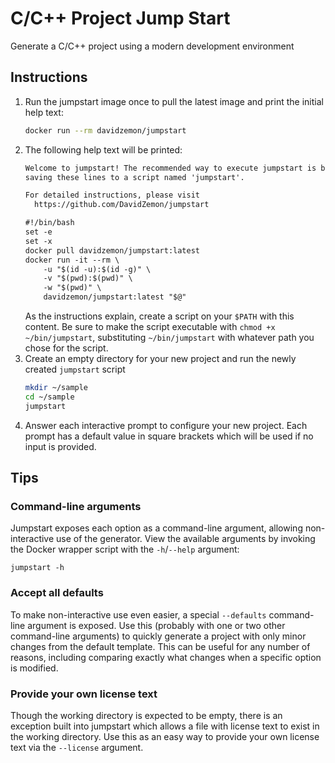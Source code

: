 C/C++ Project Jump Start
========================

Generate a C/C++ project using a modern development environment

Instructions
------------

1. Run the jumpstart image once to pull the latest image and print the initial
   help text:
   ```sh
   docker run --rm davidzemon/jumpstart
   ```
2. The following help text will be printed:
   ```txt
   Welcome to jumpstart! The recommended way to execute jumpstart is by
   saving these lines to a script named 'jumpstart'.

   For detailed instructions, please visit
     https://github.com/DavidZemon/jumpstart

   #!/bin/bash
   set -e
   set -x
   docker pull davidzemon/jumpstart:latest
   docker run -it --rm \
       -u "$(id -u):$(id -g)" \
       -v "$(pwd):$(pwd)" \
       -w "$(pwd)" \
       davidzemon/jumpstart:latest "$@"
   ```
   As the instructions explain, create a script on your `$PATH` with this
   content. Be sure to make the script executable with
   `chmod +x ~/bin/jumpstart`, substituting `~/bin/jumpstart` with whatever
   path you chose for the script.
3. Create an empty directory for your new project and run the newly created
   `jumpstart` script
   ```sh
   mkdir ~/sample
   cd ~/sample
   jumpstart
   ```
4. Answer each interactive prompt to configure your new project. Each prompt
   has a default value in square brackets which will be used if no input is
   provided.

Tips
----

### Command-line arguments

Jumpstart exposes each option as a command-line argument, allowing
non-interactive use of the generator. View the available arguments by invoking
the Docker wrapper script with the `-h`/`--help` argument:

```
jumpstart -h
```

### Accept all defaults

To make non-interactive use even easier, a special `--defaults` command-line
argument is exposed. Use this (probably with one or two other command-line
arguments) to quickly generate a project with only minor changes from the
default template. This can be useful for any number of reasons, including
comparing exactly what changes when a specific option is modified.

### Provide your own license text

Though the working directory is expected to be empty, there is an exception
built into jumpstart which allows a file with license text to exist in the
working directory. Use this as an easy way to provide your own license text via
the `--license` argument.
